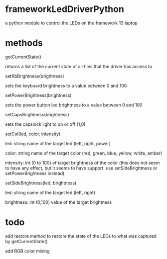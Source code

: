 # frameworkLedDriverPython
a python module to control the LEDs on the framework 13 laptop

# methods
getCurrentState()

returns a list of the current state of all files that the driver has access to

setKbBrightness(brightness)

sets the keyboard brightness to a value between 0 and 100

setPowerBrightness(brightness)

sets the power button led brightness to a value between 0 and 100

setCapsBrightness(brightness)

sets the capslock light to on or off (1,0)

setCol(led, color, intensity)

led: string name of the target led (left, right, power)

color: string name of the target color (red, green, blue, yellow, white, amber)

intensity: int (0 to 100) of target brightness of the color (this does not seem to have any effect, but it seems to have support. use setSideBrightness or setPowerBrightness instead)

setSideBrightness(led, brightness)

led: string name of the target led (left, right)

brightness: int (0,100) value of the target brightness

# todo
add restore method to restore the state of the LEDs to what was captured by getCurrentState()

add RGB color mixing
